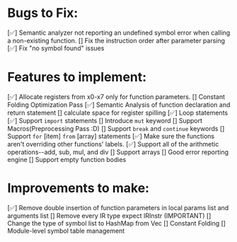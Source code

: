 # Bugs to Fix:
[✅] Semantic analyzer not reporting an undefined symbol error when calling a non-existing function.
[] Fix the instruction order after parameter parsing
[✅] Fix "no symbol found" issues

# Features to implement:
[✅] Allocate registers from x0-x7 only for function parameters.
[] Constant Folding Optimization Pass
[✅] Semantic Analysis of function declaration and return statement
[] calculate space for register spilling
[✅] Loop statements
[✅] Support `import` statements
[] Introduce `mut` keyword
[] Support Macros(Preprocessing Pass :D)
[] Support `break` and `continue` keywords
[] Support `for` [item] `from` [array] statements
[✅] Make sure the functions aren't overriding other functions' labels.
[✅] Support all of the arithmetic operations--add, sub, mul, and div
[] Support arrays
[] Good error reporting engine
[] Support empty function bodies

# Improvements to make:
[✅] Remove double insertion of function parameters in local params list and arguments list
[] Remove every IR type expect IRInstr (IMPORTANT)
[] Change the type of symbol list to HashMap from Vec
[] Constant Folding
[] Module-level symbol table management